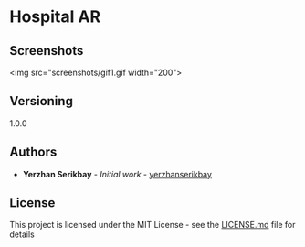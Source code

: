 # Hospital AR

## Screenshots
<img src="screenshots/gif1.gif width="200">

## Versioning

1.0.0

## Authors

* **Yerzhan Serikbay** - *Initial work* - [yerzhanserikbay](https://github.com/yerzhanserikbay)

## License

This project is licensed under the MIT License - see the [LICENSE.md](LICENSE.md) file for details
